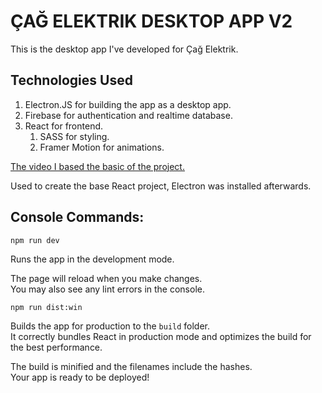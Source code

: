 # ÇAĞ ELEKTRIK DESKTOP APP V2

This is the desktop app I've developed for Çağ Elektrik.

## Technologies Used

1.  Electron.JS for building the app as a desktop app.
1.  Firebase for authentication and realtime database.
1.  React for frontend.
    1. SASS for styling.
    1. Framer Motion for animations.

[The video I based the basic of the project.](https://www.youtube.com/watch?v=fP-371MN0Ck&t=522s)

Used to create the base React project, Electron was installed afterwards.

## Console Commands:

```shell
npm run dev
```

Runs the app in the development mode.

The page will reload when you make changes.\
You may also see any lint errors in the console.

```shell
npm run dist:win
```

Builds the app for production to the `build` folder.\
It correctly bundles React in production mode and optimizes the build for the best performance.

The build is minified and the filenames include the hashes.\
Your app is ready to be deployed!
